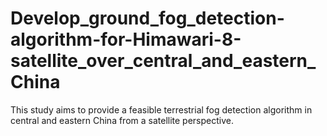 # Develop_ground_fog_detection-algorithm-for-Himawari-8-satellite_over_central_and_eastern_China

This study aims to provide a feasible terrestrial fog detection algorithm in central and eastern China from a satellite perspective.
